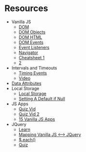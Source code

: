 # Resources

- Vanilla JS
  - [DOM](https://fundamentals.generalassemb.ly/11_unit/dom-cheatsheet.html)
  - [DOM Objects](https://www.w3schools.com/jsref/dom_obj_all.asp)
  - [DOM HTML](https://m.youtube.com/watch?v=0ik6X4DJKCc)
  - [DOM Events](https://www.w3schools.com/jsref/obj_events.asp)
  - [Event Listeners](https://www.google.com/amp/s/www.bitdegree.org/learn/javascript-addeventlistener/amp)
  - [Navigator](https://www.w3schools.com/jsref/obj_navigator.asp)
  - [Cheatsheet 1](https://www.codecademy.com/learn/fscp-building-interactive-websites-with-javascript/modules/fecp-javascript-and-the-dom/cheatsheet)
  - [2](https://blog.logrocket.com/html5-node-cheat-sheet-21-apis-you-should-know-in-2020/)
- Intervals and Timeouts
  - [Timing Events](https://www.freecodecamp.org/news/javascript-timing-events-settimeout-and-setinterval/)
  - [Video](https://m.youtube.com/watch?v=ubLC1JxMqfY)
- [Data Attributes](https://www.sitepoint.com/how-why-use-html5-custom-data-attributes/)
- Local Storage
  - [Local Storage](https://frontend.turing.io/lessons/module-1/json-and-localstorage.html?ads_cmpid=6451354298&ads_adid=76255849919&ads_matchtype=b&ads_network=g&ads_creative=378042327747&utm_term=&ads_targetid=dsa-310094130363&utm_campaign=&utm_source=adwords&utm_medium=ppc&ttv=2&gclid=Cj0KCQiAy579BRCPARIsAB6QoIbYiXRdgF3W-D72GIWUHrCeYkq0XBPbdvqZwyiwBfMbdtHydt0UqhQaAh2uEALw_wcB)
  - [Setting A Default if Null](https://stackoverflow.com/questions/31068028/how-can-i-make-a-value-default-to-something-if-theres-no-key-in-local-storage)
- JS Apps
  - [Quiz Vid](https://www.youtube.com/watch?v=riDzcEQbX6k)
  - [Quiz Vid 2](https://www.youtube.com/watch?v=49pYIMygIcU)
  - [15 Vanilla JS Apps](https://www.youtube.com/watch?v=3PHXvlpOkf4)
- JQuery
  - [Learn](https://www.w3schools.com/jquery/)
  - [Mapping Vanilla JS <--> JQuery](https://callmenick.com/dev/jquery-functions-javascript-equivalents/)
  - [$.each()](https://www.sitepoint.com/jquery-each-function-examples/)
  - [Quiz](https://www.w3schools.com/jquery/jquery_quiz.asp)
